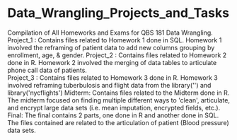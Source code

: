 # Data_Wrangling_Projects_and_Tasks
Compilation of All Homeworks and Exams for QBS 181 Data Wrangling. 
Project_1 : Contains files related to Homework 1 done in SQL. Homework 1 involved the reframing of patient data to add new columns grouping by enrollment, age, & gender. 
Project_2 : Contains files related to Homework 2 done in R. Homework 2 involved the merging of data tables to articulate phone call data of patients.  
Project_3 : Contains files related to Homework 3 done in R. Homework 3 involved reframing tuberbulosis and flight data from the library('') and library('nycflights')
Midterm: Contains files related to the Midterm done in R. The midterm focused on finding multiple different ways to 'clean', articulate, and encrypt large data sets (i.e. mean imputation, encrypted fields, etc.). 
Final: The final contains 2 parts, one done in R and another done in SQL. The files contained are related to the articulation of patient (Blood pressure) data sets. 
